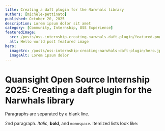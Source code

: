 ```yaml
---
title: Creating a daft plugin for the Narwhals library
authors: [michèle-pettinato]
published: October 20, 2025
description: Lorem ipsum dolor sit amet
category: [Community, Internship, OSS Experience]
featuredImage:
  src: /posts/oss-internship-creating-narwhals-daft-plugin/featured.png
  alt: Hello world post featured image
hero:
  imageSrc: /posts/oss-internship-creating-narwhals-daft-plugin/hero.jpeg
  imageAlt: Lorem ipsum dolor
---
```


# Quansight Open Source Internship 2025: Creating a daft plugin for the Narwhals library

Paragraphs are separated by a blank line.

2nd paragraph. _Italic_, **bold**, and `monospace`. Itemized lists
look like:
